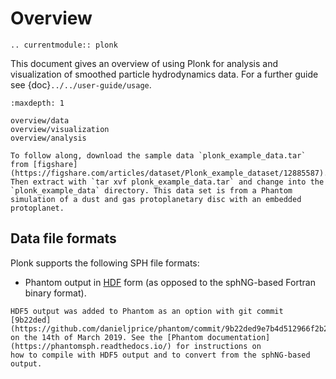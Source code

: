 # Overview

```{eval-rst}
.. currentmodule:: plonk
```

This document gives an overview of using Plonk for analysis and visualization of
smoothed particle hydrodynamics data. For a further guide see {doc}`../../user-guide/usage`.

```{toctree}
:maxdepth: 1

overview/data
overview/visualization
overview/analysis
```

```{important}
To follow along, download the sample data `plonk_example_data.tar`
from [figshare](https://figshare.com/articles/dataset/Plonk_example_dataset/12885587).
Then extract with `tar xvf plonk_example_data.tar` and change into the
`plonk_example_data` directory. This data set is from a Phantom
simulation of a dust and gas protoplanetary disc with an embedded
protoplanet.
```

## Data file formats

Plonk supports the following SPH file formats:

- Phantom output in
  [HDF](https://en.wikipedia.org/wiki/Hierarchical_Data_Format)
  form (as opposed to the sphNG-based Fortran binary format).

```{note}
HDF5 output was added to Phantom as an option with git commit
[9b22ded](https://github.com/danieljprice/phantom/commit/9b22ded9e7b4d512966f2b2e4b84d693b1afc9e6)
on the 14th of March 2019. See the [Phantom documentation](https://phantomsph.readthedocs.io/) for instructions on
how to compile with HDF5 output and to convert from the sphNG-based
output.
```
